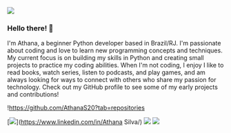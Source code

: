 <img src="[https://github.com/pr2tik1/pr2tik1/blob/master/IMAGE-NAME](https://www.canva.com/design/DAFf8fdhz3w/PgJT4alNUzLXN7HNLTWAGw/view?utm_content=DAFf8fdhz3w&utm_campaign=designshare&utm_medium=link&utm_source=publishsharelink)">

### Hello there! 👋
I'm Athana, a beginner Python developer based in Brazil/RJ. I'm passionate about coding and love to learn new programming concepts and techniques. My current focus is on building my skills in Python and creating small projects to practice my coding abilities. When I'm not coding, I enjoy I like to read books, watch series, listen to podcasts, and play games, and am always looking for ways to connect with others who share my passion for technology. Check out my GitHub profile to see some of my early projects and contributions!

!https://github.com/AthanaS20?tab=repositories

 [<img src="https://img.shields.io/badge/linkedin-%230077B5.svg?&style=for-the-badge&logo=linkedin&logoColor=white" />](https://www.linkedin.com/in/Athana Silva/) [<img src = "https://img.shields.io/badge/instagram-%23E4405F.svg?&style=for-the-badge&logo=instagram&logoColor=white">](https://www.instagram.com/atthanasil/) [<img src = "https://img.shields.io/badge/facebook-%231877F2.svg?&style=for-the-badge&logo=facebook&logoColor=white">](https://www.facebook.com/AthanaSilva)
